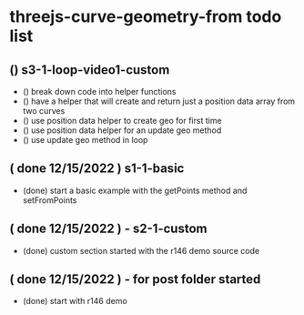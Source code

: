 # threejs-curve-geometry-from todo list


## () s3-1-loop-video1-custom
* () break down code into helper functions
* () have a helper that will create and return just a position data array from two curves
* () use position data helper to create geo for first time
* () use position data helper for an update geo method
* () use update geo method in loop

## ( done 12/15/2022 ) s1-1-basic
* (done) start a basic example with the getPoints method and setFromPoints

## ( done 12/15/2022 ) - s2-1-custom
* (done) custom section started with the r146 demo source code

## ( done 12/15/2022 ) - for post folder started
* (done) start with r146 demo
